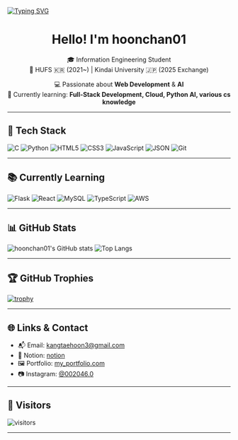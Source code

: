 [![Typing SVG](https://readme-typing-svg.demolab.com/?lines=Welcome+to+hoonchan01's+GitHub!;Currently+Learning+AI+and+Fullstack;&color=8e44ad&center=true&vCenter=true&size=28&width=1000)](https://git.io/typing-svg)


<div align="center">
  
# Hello! I'm hoonchan01

🎓 Information Engineering Student  
📍 HUFS 🇰🇷 (2021~) | Kindai University 🇯🇵 (2025 Exchange)

💻 Passionate about **Web Development** & **AI**  
🎯 Currently learning: **Full-Stack Development, Cloud, Python AI, various cs knowledge**


</div>

---

## 🧰 Tech Stack

![C](https://img.shields.io/badge/C-00599C?style=flat&logo=c&logoColor=white)
![Python](https://img.shields.io/badge/Python-3776AB?style=flat&logo=python&logoColor=white)
![HTML5](https://img.shields.io/badge/HTML5-E34F26?style=flat&logo=html5&logoColor=white)
![CSS3](https://img.shields.io/badge/CSS3-1572B6?style=flat&logo=css3&logoColor=white)
![JavaScript](https://img.shields.io/badge/JavaScript-F7DF1E?style=flat&logo=javascript&logoColor=black)
![JSON](https://img.shields.io/badge/JSON-000000?style=flat&logo=json&logoColor=white)
![Git](https://img.shields.io/badge/Git-F05032?style=flat&logo=git&logoColor=white)

---

## 📚 Currently Learning

![Flask](https://img.shields.io/badge/Flask-000000?style=flat&logo=flask&logoColor=white)
![React](https://img.shields.io/badge/React-20232A?style=flat&logo=react&logoColor=61DAFB)
![MySQL](https://img.shields.io/badge/MySQL-4479A1?style=flat&logo=mysql&logoColor=white)
![TypeScript](https://img.shields.io/badge/TypeScript-3178C6?style=flat&logo=typescript&logoColor=white)
![AWS](https://img.shields.io/badge/AWS-232F3E?style=flat&logo=amazon-aws&logoColor=white)

---

## 📊 GitHub Stats

![hoonchan01's GitHub stats](https://github-readme-stats.vercel.app/api?username=hoonchan01&show_icons=true&theme=radical&hide_title=true)
![Top Langs](https://github-readme-stats.vercel.app/api/top-langs/?username=hoonchan01&layout=compact&theme=radical)

---

## 🏆 GitHub Trophies

[![trophy](https://github-profile-trophy.vercel.app/?username=hoonchan01&theme=darkhub&no-bg=true)](https://github.com/ryo-ma/github-profile-trophy)

---

## 🌐 Links & Contact

- 📬 Email: [kangtaehoon3@gmail.com](mailto:your.email@kangtaehoon3@gmail.com)  
- 🧾 Notion: [notion](https://[notion.so/yourpage](https://www.notion.so/1b3d634f60df80f48863ebbf879b8d9e?v=1bad634f60df80e1bd46000c6b378006))  
- 🖼️ Portfolio: [my_portfolio.com](https://hoonchan01.com)  
- 📷 Instagram: [@002046.0](https://instagram.com/002046.0)  

---

## 👣 Visitors

![visitors](https://visitor-badge.glitch.me/badge?page_id=hoonchan01.hoonchan01)

---

